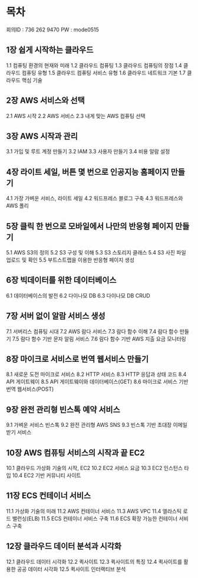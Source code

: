 # 목차

회의ID : 736 262 9470
PW : mode0515

## 1장 쉽게 시작하는 클라우드

1.1 컴퓨팅 환경의 현재와 미래
1.2 클라우드 컴퓨팅
1.3 클라우드 컴퓨팅의 장점
1.4 클라우드 컴퓨팅 유형
1.5 클라우드 컴퓨팅 서비스 유형
1.6 클라우드 네트워크 기본
1.7 클라우드 핵심 기술

## 2장 AWS 서비스와 선택

2.1 AWS 시작
2.2 AWS 서비스
2.3 내게 맞는 AWS 컴퓨팅 선택

## 3장 AWS 시작과 관리

3.1 가입 및 루트 계정 만들기
3.2 IAM
3.3 사용자 만들기
3.4 비용 알람 설정

## 4장 라이트 세일, 버튼 몇 번으로 인공지능 홈페이지 만들기

4.1 가장 가벼운 서비스, 라이트 세일
4.2 워드프레스 블로그 구축
4.3 워드프레스와 AWS 폴리

## 5장 클릭 한 번으로 모바일에서 나만의 반응형 페이지 만들기

5.1 AWS S3의 정의
5.2 S3 구성 및 이해
5.3 S3 스토리지 클래스
5.4 S3 사진 파일 업로드 및 확인
5.5 부트스트랩을 이용한 반응형 페이지 생성

## 6장 빅데이터를 위한 데이터베이스

6.1 데이터베이스의 발전
6.2 다이나모 DB
6.3 다이나모 DB CRUD

## 7장 서버 없이 알람 서비스 생성

7.1 서버리스 컴퓨팅 시대
7.2 AWS 람다 서비스
7.3 람다 함수 이해
7.4 람다 함수 만들기
7.5 람다 함수 기반 문자 알림 서비스
7.6 람다 함수 기반 AWS 지출 요금 모니터링

## 8장 마이크로 서비스로 번역 웹서비스 만들기

8.1 새로운 도전 마이크로 서비스
8.2 HTTP 서비스
8.3 HTTP 응답과 상태 코드
8.4 API 게이트웨이
8.5 API 게이트웨이와 데이터베이스(GET)
8.6 마이크로 서비스 기반 번역 웹서비스(POST)

## 9장 완전 관리형 빈스톡 예약 서비스

9.1 가벼운 서비스 빈스톡
9.2 완전 관리형 AWS SNS
9.3 빈스톡 기반 초대장 이메일 받기 서비스

## 10장 AWS 컴퓨팅 서비스의 시작과 끝 EC2

10.1 클라우드 가상화 기술의 시작, EC2
10.2 EC2 서비스 요금
10.3 EC2 인스턴스 타입
10.4 EC2 기반 커뮤니티 사이트

## 11장 ECS 컨테이너 서비스

11.1 가상화 기술의 미래
11.2 AWS 컨테이너 서비스
11.3 AWS VPC
11.4 엘라스틱 로드 밸런싱(ELB)
11.5 ECS 컨테이너 서비스 구축
11.6 ECS 확장 가능한 컨테이너 서비스 구축

## 12장 클라우드 데이터 분석과 시각화

12.1 클라우드 데이터 시각화
12.2 퀵사이트
12.3 퀵사이트의 특징
12.4 퀵사이트를 활용한 공공 데이터 시각화
12.5 퀵사이트 인터랙티브 분석
